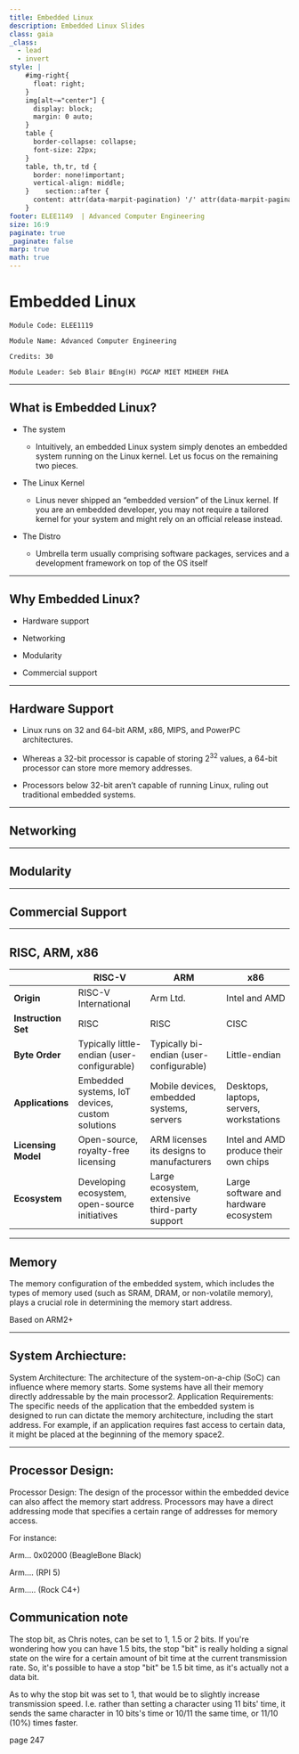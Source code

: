 ```yaml
---
title: Embedded Linux 
description: Embedded Linux Slides
class: gaia
_class:
  - lead
  - invert
style: |
    #img-right{
      float: right;
    }
    img[alt~="center"] {
      display: block;
      margin: 0 auto;
    }
    table {
      border-collapse: collapse;
      font-size: 22px;
    }
    table, th,tr, td {
      border: none!important;
      vertical-align: middle;
    }    section::after {
      content: attr(data-marpit-pagination) '/' attr(data-marpit-pagination-total);
    }
footer: ELEE1149  | Advanced Computer Engineering
size: 16:9
paginate: true
_paginate: false
marp: true
math: true
---
```


<!-- _footer: "[Download as a PDF](https://github.com/UniOfGreenwich/ELEE1149-Lectures/raw/gh-pages/content/EmbeddedLinux/EmbeddedLinux.pdf)" -->

# Embedded Linux

    Module Code: ELEE1119

    Module Name: Advanced Computer Engineering

    Credits: 30

    Module Leader: Seb Blair BEng(H) PGCAP MIET MIHEEM FHEA

---

## What is Embedded Linux?

- The system
  - Intuitively, an embedded Linux system simply denotes an embedded system running on the Linux kernel. Let us focus on the remaining two pieces.

- The Linux Kernel
  - Linus never shipped an “embedded version” of the Linux kernel. If you are an embedded developer, you may not require a tailored kernel for your system and might rely on an official release instead.

- The Distro 
   - Umbrella term usually comprising software packages, services and a development framework on top of the OS itself

---

## Why Embedded Linux?

- Hardware support

- Networking

- Modularity

- Commercial support

---

## Hardware Support

- Linux runs on 32 and 64-bit ARM, x86, MIPS, and PowerPC architectures. 

- Whereas a 32-bit processor is capable of storing $2^{32}$ values, a 64-bit processor can store more memory addresses. 

- Processors below 32-bit aren’t capable of running Linux, ruling out traditional embedded systems.


<!--
- Microprocessor without Interlocked Pipelined Stages (MIPS) RISC design
- 
-->

--- 

## Networking



---

## Modularity


---

## Commercial Support

---
## RISC, ARM, x86

||RISC-V	|ARM|	x86|
|---|---|---|----|
|**Origin**	|RISC-V International|	Arm Ltd.|	Intel and AMD|
|**Instruction Set**|	RISC|	RISC |	CISC |
|**Byte Order**|	Typically little-endian (user-configurable)|	Typically bi-endian (user-configurable)|	Little-endian|
|**Applications**|	Embedded systems, IoT devices, custom solutions|	Mobile devices, embedded systems, servers|	Desktops, laptops, servers, workstations|
|**Licensing Model**|	Open-source, royalty-free licensing|	ARM licenses its designs to manufacturers|	Intel and AMD produce their own chips|
|**Ecosystem**|	Developing ecosystem, open-source initiatives|	Large ecosystem, extensive third-party support|	Large software and hardware ecosystem|

<!--

ARM - Advanced RISC Machines
visit RISE RISC Software Ecosystem -> https://riseproject.dev/

-->
---

## Memory 

The memory configuration of the embedded system, which includes the types of memory used (such as SRAM, DRAM, or non-volatile memory), plays a crucial role in determining the memory start address.

Based on ARM2+

---

## System Archiecture:

System Architecture: The architecture of the system-on-a-chip (SoC) can influence where memory starts. Some systems have all their memory directly addressable by the main processor2.
Application Requirements: The specific needs of the application that the embedded system is designed to run can dictate the memory architecture, including the start address. For example, if an application requires fast access to certain data, it might be placed at the beginning of the memory space2.

---

## Processor Design:

Processor Design: The design of the processor within the embedded device can also affect the memory start address. Processors may have a direct addressing mode that specifies a certain range of addresses for memory access.

For instance: 

Arm... 0x02000 (BeagleBone Black)

Arm.... (RPI 5)

Arm..... (Rock C4+)


## Communication note

The stop bit, as Chris notes, can be set to 1, 1.5 or 2 bits. If you're wondering how you can have 1.5 bits, the stop "bit" is really holding a signal state on the wire for a certain amount of bit time at the current transmission rate. So, it's possible to have a stop "bit" be 1.5 bit time, as it's actually not a data bit.

As to why the stop bit was set to 1, that would be to slightly increase transmission speed. I.e. rather than setting a character using 11 bits' time, it sends the same character in 10 bits's time or 10/11 the same time, or 11/10 (10%) times faster.

page 247 [](../../../BeagleBoneBlack/ARM_Technical_Document.pdf)